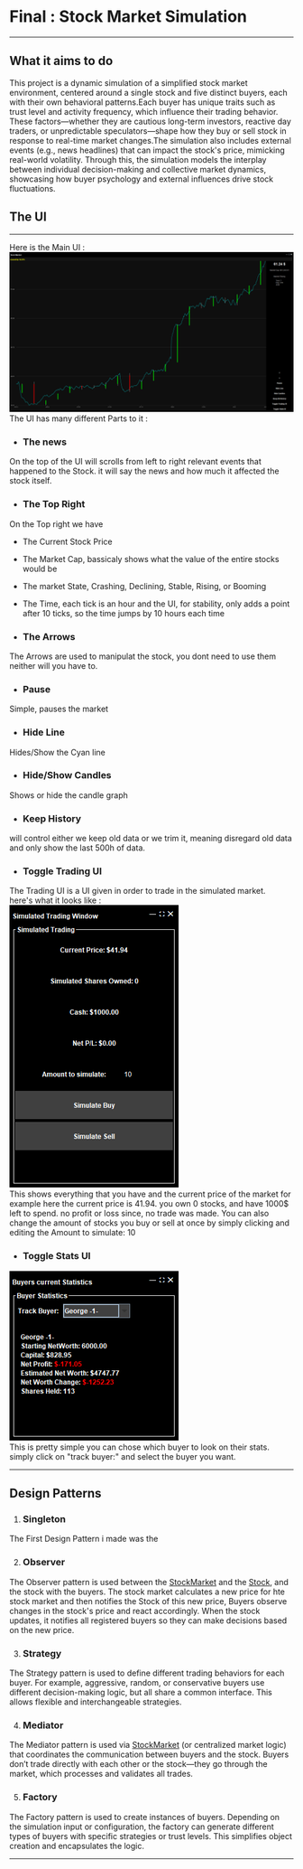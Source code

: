 # Final : Stock Market Simulation
---
## What it aims to do
This project is a dynamic simulation of a simplified stock market environment, centered around a single stock and five distinct buyers, each with their own behavioral patterns.Each buyer has unique traits such as trust level and activity frequency, which influence their trading behavior. These factors—whether they are cautious long-term investors, reactive day traders, or unpredictable speculators—shape how they buy or sell stock in response to real-time market changes.The simulation also includes external events (e.g., news headlines) that can impact the stock's price, mimicking real-world volatility. Through this, the simulation models the interplay between individual decision-making and collective market dynamics, showcasing how buyer psychology and external influences drive stock fluctuations.

## The UI
---
Here is the Main UI :\
![](Documents/MainUI.png)\
The UI has many different Parts to it : 

- ### The news
On the top of the UI will scrolls from left to right relevant events that happened to the Stock. it will say the news and how much it affected the stock itself.

- ### The Top Right
On the Top right we have 
- The Current Stock Price
- The Market Cap, bassicaly shows what the value of the entire stocks would be
- The market State, Crashing, Declining, Stable, Rising, or Booming 
- The Time, each tick is an hour and the UI, for stability, only adds a point after 10 ticks, so the time jumps by 10 hours each time 

- ### The Arrows 
The Arrows are used to manipulat the stock, you dont need to use them neither will you have to.

- ### Pause
Simple, pauses the market
- ### Hide Line
Hides/Show the Cyan line
- ### Hide/Show Candles 
Shows or hide the candle graph
- ### Keep History 
will control either we keep old data or we trim it, meaning disregard old data and only show the last 500h of data.
- ### Toggle Trading UI
The Trading UI is a UI given in order to trade in the simulated market.\
here's what it looks like :\
![](Documents/TradingUI.png)\
This shows everything that you have and the current price of the market for example here the current price is 41.94. you own 0 stocks, and have 1000$ left to spend.
no profit or loss since, no trade was made. You can also change the amount of stocks you buy or sell at once by simply clicking and editing the Amount to simulate: 10 

- ### Toggle Stats UI
![](Documents/StatsUI.png)\
This is pretty simple you can chose which buyer to look on their stats. simply click on "track buyer:" and select the buyer you want.

---

## Design Patterns
1. ### Singleton 
The First Design Pattern i made was the

2. ### Observer 
The Observer pattern is used between the [StockMarket](src/StockMarket.java) and the [Stock](src/Stock.java), and the stock with the buyers. The stock market calculates a new price for hte stock market and then notifies the Stock of this new price, Buyers observe changes in the stock's price and react accordingly. When the stock updates, it notifies all registered buyers so they can make decisions based on the new price.

3. ### Strategy
The Strategy pattern is used to define different trading behaviors for each buyer. For example, aggressive, random, or conservative buyers use different decision-making logic, but all share a common interface. This allows flexible and interchangeable strategies.

4. ### Mediator
The Mediator pattern is used via [StockMarket](src/StockMarket.java) (or centralized market logic) that coordinates the communication between buyers and the stock. Buyers don’t trade directly with each other or the stock—they go through the market, which processes and validates all trades.

5. ### Factory
The Factory pattern is used to create instances of buyers. Depending on the simulation input or configuration, the factory can generate different types of buyers with specific strategies or trust levels. This simplifies object creation and encapsulates the logic.

---